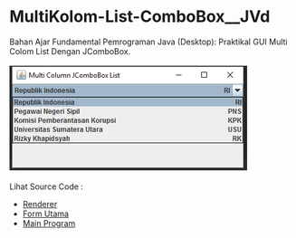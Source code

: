 # MultiKolom-List-ComboBox__JVd
Bahan Ajar Fundamental Pemrograman Java (Desktop): Praktikal GUI Multi Colom List Dengan JComboBox.<br><br>
<img src="https://github.com/RizkyKhapidsyah/MultiKolom-List-ComboBox__JVd/blob/master/results/001.PNG"><br><br>
Lihat Source Code :<br>
- <a href="https://github.com/RizkyKhapidsyah/MultiKolom-List-ComboBox__JVd/blob/master/src/com/rk/Renderer.java">Renderer</a><br>
- <a href="https://github.com/RizkyKhapidsyah/MultiKolom-List-ComboBox__JVd/blob/master/src/com/rk/FormUtama.java">Form Utama</a><br>
- <a href="https://github.com/RizkyKhapidsyah/MultiKolom-List-ComboBox__JVd/blob/master/src/MainProgram.java">Main Program</a>
